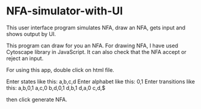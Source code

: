 # NFA-simulator-with-UI
This user interface program simulates NFA, draw an NFA, gets input and shows output by UI.

This program can draw for you an NFA. For drawing NFA, I have used Cytoscape library in JavaScript.
It can also check that the NFA accept or reject an input.

For using this app, double click on html file.

Enter states like this: a,b,c,d
Enter alphabet like this: 0,1
Enter transitions like this:
a,b,0,1
a,c,0
b,d,0,1
d,b,1
d,a,0
c,d,$

then click generate NFA.


